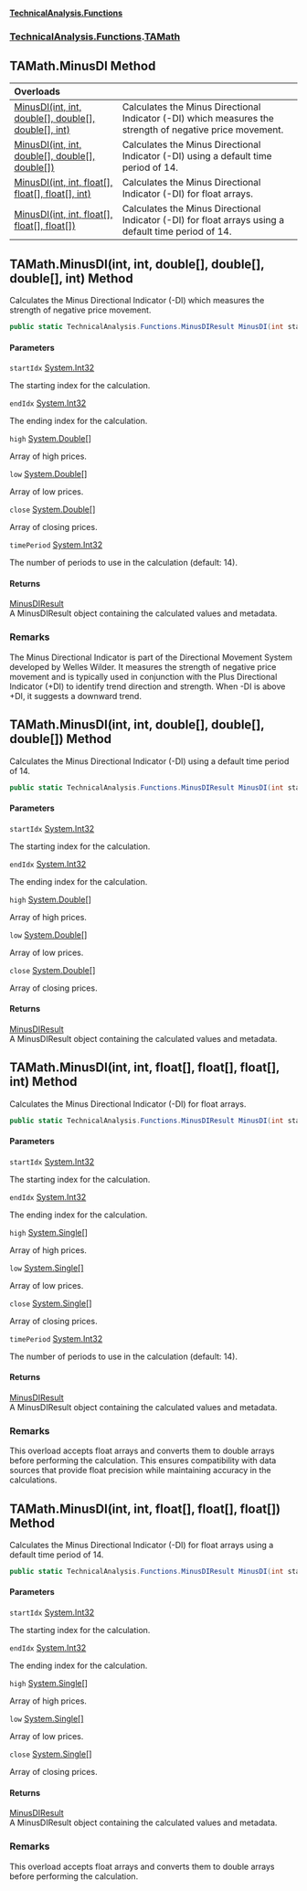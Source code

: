 #### [TechnicalAnalysis\.Functions](Atypical.TechnicalAnalysis.Functions.md 'Atypical\.TechnicalAnalysis\.Functions')
### [TechnicalAnalysis\.Functions](Atypical.TechnicalAnalysis.Functions.md#TechnicalAnalysis.Functions 'TechnicalAnalysis\.Functions').[TAMath](TAMath.md 'TechnicalAnalysis\.Functions\.TAMath')

## TAMath\.MinusDI Method

| Overloads | |
| :--- | :--- |
| [MinusDI\(int, int, double\[\], double\[\], double\[\], int\)](TAMath.MinusDI.md#TechnicalAnalysis.Functions.TAMath.MinusDI(int,int,double[],double[],double[],int) 'TechnicalAnalysis\.Functions\.TAMath\.MinusDI\(int, int, double\[\], double\[\], double\[\], int\)') | Calculates the Minus Directional Indicator \(\-DI\) which measures the strength of negative price movement\. |
| [MinusDI\(int, int, double\[\], double\[\], double\[\]\)](TAMath.MinusDI.md#TechnicalAnalysis.Functions.TAMath.MinusDI(int,int,double[],double[],double[]) 'TechnicalAnalysis\.Functions\.TAMath\.MinusDI\(int, int, double\[\], double\[\], double\[\]\)') | Calculates the Minus Directional Indicator \(\-DI\) using a default time period of 14\. |
| [MinusDI\(int, int, float\[\], float\[\], float\[\], int\)](TAMath.MinusDI.md#TechnicalAnalysis.Functions.TAMath.MinusDI(int,int,float[],float[],float[],int) 'TechnicalAnalysis\.Functions\.TAMath\.MinusDI\(int, int, float\[\], float\[\], float\[\], int\)') | Calculates the Minus Directional Indicator \(\-DI\) for float arrays\. |
| [MinusDI\(int, int, float\[\], float\[\], float\[\]\)](TAMath.MinusDI.md#TechnicalAnalysis.Functions.TAMath.MinusDI(int,int,float[],float[],float[]) 'TechnicalAnalysis\.Functions\.TAMath\.MinusDI\(int, int, float\[\], float\[\], float\[\]\)') | Calculates the Minus Directional Indicator \(\-DI\) for float arrays using a default time period of 14\. |

<a name='TechnicalAnalysis.Functions.TAMath.MinusDI(int,int,double[],double[],double[],int)'></a>

## TAMath\.MinusDI\(int, int, double\[\], double\[\], double\[\], int\) Method

Calculates the Minus Directional Indicator \(\-DI\) which measures the strength of negative price movement\.

```csharp
public static TechnicalAnalysis.Functions.MinusDIResult MinusDI(int startIdx, int endIdx, double[] high, double[] low, double[] close, int timePeriod);
```
#### Parameters

<a name='TechnicalAnalysis.Functions.TAMath.MinusDI(int,int,double[],double[],double[],int).startIdx'></a>

`startIdx` [System\.Int32](https://docs.microsoft.com/en-us/dotnet/api/System.Int32 'System\.Int32')

The starting index for the calculation\.

<a name='TechnicalAnalysis.Functions.TAMath.MinusDI(int,int,double[],double[],double[],int).endIdx'></a>

`endIdx` [System\.Int32](https://docs.microsoft.com/en-us/dotnet/api/System.Int32 'System\.Int32')

The ending index for the calculation\.

<a name='TechnicalAnalysis.Functions.TAMath.MinusDI(int,int,double[],double[],double[],int).high'></a>

`high` [System\.Double](https://docs.microsoft.com/en-us/dotnet/api/System.Double 'System\.Double')[\[\]](https://docs.microsoft.com/en-us/dotnet/api/System.Array 'System\.Array')

Array of high prices\.

<a name='TechnicalAnalysis.Functions.TAMath.MinusDI(int,int,double[],double[],double[],int).low'></a>

`low` [System\.Double](https://docs.microsoft.com/en-us/dotnet/api/System.Double 'System\.Double')[\[\]](https://docs.microsoft.com/en-us/dotnet/api/System.Array 'System\.Array')

Array of low prices\.

<a name='TechnicalAnalysis.Functions.TAMath.MinusDI(int,int,double[],double[],double[],int).close'></a>

`close` [System\.Double](https://docs.microsoft.com/en-us/dotnet/api/System.Double 'System\.Double')[\[\]](https://docs.microsoft.com/en-us/dotnet/api/System.Array 'System\.Array')

Array of closing prices\.

<a name='TechnicalAnalysis.Functions.TAMath.MinusDI(int,int,double[],double[],double[],int).timePeriod'></a>

`timePeriod` [System\.Int32](https://docs.microsoft.com/en-us/dotnet/api/System.Int32 'System\.Int32')

The number of periods to use in the calculation \(default: 14\)\.

#### Returns
[MinusDIResult](MinusDIResult.md 'TechnicalAnalysis\.Functions\.MinusDIResult')  
A MinusDIResult object containing the calculated values and metadata\.

### Remarks
The Minus Directional Indicator is part of the Directional Movement System developed by Welles Wilder\.
It measures the strength of negative price movement and is typically used in conjunction with the
Plus Directional Indicator \(\+DI\) to identify trend direction and strength\. When \-DI is above \+DI,
it suggests a downward trend\.

<a name='TechnicalAnalysis.Functions.TAMath.MinusDI(int,int,double[],double[],double[])'></a>

## TAMath\.MinusDI\(int, int, double\[\], double\[\], double\[\]\) Method

Calculates the Minus Directional Indicator \(\-DI\) using a default time period of 14\.

```csharp
public static TechnicalAnalysis.Functions.MinusDIResult MinusDI(int startIdx, int endIdx, double[] high, double[] low, double[] close);
```
#### Parameters

<a name='TechnicalAnalysis.Functions.TAMath.MinusDI(int,int,double[],double[],double[]).startIdx'></a>

`startIdx` [System\.Int32](https://docs.microsoft.com/en-us/dotnet/api/System.Int32 'System\.Int32')

The starting index for the calculation\.

<a name='TechnicalAnalysis.Functions.TAMath.MinusDI(int,int,double[],double[],double[]).endIdx'></a>

`endIdx` [System\.Int32](https://docs.microsoft.com/en-us/dotnet/api/System.Int32 'System\.Int32')

The ending index for the calculation\.

<a name='TechnicalAnalysis.Functions.TAMath.MinusDI(int,int,double[],double[],double[]).high'></a>

`high` [System\.Double](https://docs.microsoft.com/en-us/dotnet/api/System.Double 'System\.Double')[\[\]](https://docs.microsoft.com/en-us/dotnet/api/System.Array 'System\.Array')

Array of high prices\.

<a name='TechnicalAnalysis.Functions.TAMath.MinusDI(int,int,double[],double[],double[]).low'></a>

`low` [System\.Double](https://docs.microsoft.com/en-us/dotnet/api/System.Double 'System\.Double')[\[\]](https://docs.microsoft.com/en-us/dotnet/api/System.Array 'System\.Array')

Array of low prices\.

<a name='TechnicalAnalysis.Functions.TAMath.MinusDI(int,int,double[],double[],double[]).close'></a>

`close` [System\.Double](https://docs.microsoft.com/en-us/dotnet/api/System.Double 'System\.Double')[\[\]](https://docs.microsoft.com/en-us/dotnet/api/System.Array 'System\.Array')

Array of closing prices\.

#### Returns
[MinusDIResult](MinusDIResult.md 'TechnicalAnalysis\.Functions\.MinusDIResult')  
A MinusDIResult object containing the calculated values and metadata\.

<a name='TechnicalAnalysis.Functions.TAMath.MinusDI(int,int,float[],float[],float[],int)'></a>

## TAMath\.MinusDI\(int, int, float\[\], float\[\], float\[\], int\) Method

Calculates the Minus Directional Indicator \(\-DI\) for float arrays\.

```csharp
public static TechnicalAnalysis.Functions.MinusDIResult MinusDI(int startIdx, int endIdx, float[] high, float[] low, float[] close, int timePeriod);
```
#### Parameters

<a name='TechnicalAnalysis.Functions.TAMath.MinusDI(int,int,float[],float[],float[],int).startIdx'></a>

`startIdx` [System\.Int32](https://docs.microsoft.com/en-us/dotnet/api/System.Int32 'System\.Int32')

The starting index for the calculation\.

<a name='TechnicalAnalysis.Functions.TAMath.MinusDI(int,int,float[],float[],float[],int).endIdx'></a>

`endIdx` [System\.Int32](https://docs.microsoft.com/en-us/dotnet/api/System.Int32 'System\.Int32')

The ending index for the calculation\.

<a name='TechnicalAnalysis.Functions.TAMath.MinusDI(int,int,float[],float[],float[],int).high'></a>

`high` [System\.Single](https://docs.microsoft.com/en-us/dotnet/api/System.Single 'System\.Single')[\[\]](https://docs.microsoft.com/en-us/dotnet/api/System.Array 'System\.Array')

Array of high prices\.

<a name='TechnicalAnalysis.Functions.TAMath.MinusDI(int,int,float[],float[],float[],int).low'></a>

`low` [System\.Single](https://docs.microsoft.com/en-us/dotnet/api/System.Single 'System\.Single')[\[\]](https://docs.microsoft.com/en-us/dotnet/api/System.Array 'System\.Array')

Array of low prices\.

<a name='TechnicalAnalysis.Functions.TAMath.MinusDI(int,int,float[],float[],float[],int).close'></a>

`close` [System\.Single](https://docs.microsoft.com/en-us/dotnet/api/System.Single 'System\.Single')[\[\]](https://docs.microsoft.com/en-us/dotnet/api/System.Array 'System\.Array')

Array of closing prices\.

<a name='TechnicalAnalysis.Functions.TAMath.MinusDI(int,int,float[],float[],float[],int).timePeriod'></a>

`timePeriod` [System\.Int32](https://docs.microsoft.com/en-us/dotnet/api/System.Int32 'System\.Int32')

The number of periods to use in the calculation \(default: 14\)\.

#### Returns
[MinusDIResult](MinusDIResult.md 'TechnicalAnalysis\.Functions\.MinusDIResult')  
A MinusDIResult object containing the calculated values and metadata\.

### Remarks
This overload accepts float arrays and converts them to double arrays before performing the calculation\.
This ensures compatibility with data sources that provide float precision while maintaining accuracy
in the calculations\.

<a name='TechnicalAnalysis.Functions.TAMath.MinusDI(int,int,float[],float[],float[])'></a>

## TAMath\.MinusDI\(int, int, float\[\], float\[\], float\[\]\) Method

Calculates the Minus Directional Indicator \(\-DI\) for float arrays using a default time period of 14\.

```csharp
public static TechnicalAnalysis.Functions.MinusDIResult MinusDI(int startIdx, int endIdx, float[] high, float[] low, float[] close);
```
#### Parameters

<a name='TechnicalAnalysis.Functions.TAMath.MinusDI(int,int,float[],float[],float[]).startIdx'></a>

`startIdx` [System\.Int32](https://docs.microsoft.com/en-us/dotnet/api/System.Int32 'System\.Int32')

The starting index for the calculation\.

<a name='TechnicalAnalysis.Functions.TAMath.MinusDI(int,int,float[],float[],float[]).endIdx'></a>

`endIdx` [System\.Int32](https://docs.microsoft.com/en-us/dotnet/api/System.Int32 'System\.Int32')

The ending index for the calculation\.

<a name='TechnicalAnalysis.Functions.TAMath.MinusDI(int,int,float[],float[],float[]).high'></a>

`high` [System\.Single](https://docs.microsoft.com/en-us/dotnet/api/System.Single 'System\.Single')[\[\]](https://docs.microsoft.com/en-us/dotnet/api/System.Array 'System\.Array')

Array of high prices\.

<a name='TechnicalAnalysis.Functions.TAMath.MinusDI(int,int,float[],float[],float[]).low'></a>

`low` [System\.Single](https://docs.microsoft.com/en-us/dotnet/api/System.Single 'System\.Single')[\[\]](https://docs.microsoft.com/en-us/dotnet/api/System.Array 'System\.Array')

Array of low prices\.

<a name='TechnicalAnalysis.Functions.TAMath.MinusDI(int,int,float[],float[],float[]).close'></a>

`close` [System\.Single](https://docs.microsoft.com/en-us/dotnet/api/System.Single 'System\.Single')[\[\]](https://docs.microsoft.com/en-us/dotnet/api/System.Array 'System\.Array')

Array of closing prices\.

#### Returns
[MinusDIResult](MinusDIResult.md 'TechnicalAnalysis\.Functions\.MinusDIResult')  
A MinusDIResult object containing the calculated values and metadata\.

### Remarks
This overload accepts float arrays and converts them to double arrays before performing the calculation\.